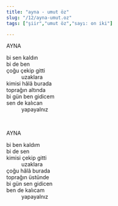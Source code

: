 ```yaml
---
title: "ayna - umut öz"
slug: "/12/ayna-umut.oz"
tags: ["şiir","umut öz","sayı: on iki"]

---
```

AYNA

bi sen kaldın    
bi de ben  
çoğu çekip gitti  
          uzaklara  
kimisi hâlâ burada  
toprağın altında  
bi gün ben gidicem  
sen de kalıcan  
          yapayalnız

 

AYNA

bi ben kaldım  
bi de sen  
kimisi çekip gitti  
          uzaklara  
çoğu hâlâ burada  
toprağın üstünde  
bi gün sen gidicen  
ben de kalıcam  
          yapayalnız
